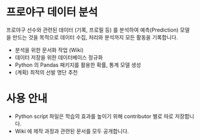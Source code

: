 # 프로야구 데이터 분석

프로야구 선수와 관련된 데이터 (기록, 프로필 등) 를 분석하여 예측(Prediction) 모델을 만드는 것을 목적으로 데이터 수집, 처리와 분석까지 모든 활동을 기록합니다.

* 분석을 위한 문서화 작업 (Wiki)
* 데이터 저장을 위한 데이터베이스 정규화
* Python 의 Pandas 패키지를 활용한 확률, 통계 모델 생성
* (계획) 최적의 선발 명단 추천

# 사용 안내

* Python script 파일은 학습의 효과를 높이기 위해 contributor 별로 따로 저장합니다.
* Wiki 에 제작 과정과 관련된 문서를 모두 공개합니다.